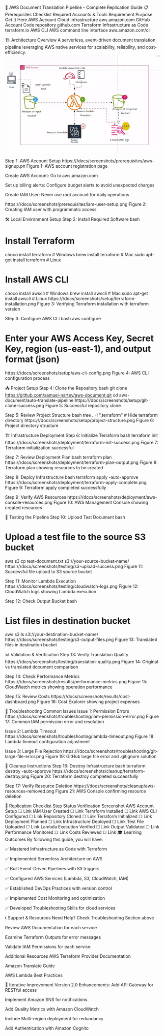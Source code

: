 🚀 AWS Document Translation Pipeline - Complete Replication Guide
📋 Prerequisites Checklist
Required Accounts & Tools
Requirement	Purpose	Get It Here
AWS Account	Cloud infrastructure	aws.amazon.com
GitHub Account	Code repository	github.com
Terraform	Infrastructure as Code	terraform.io
AWS CLI	AWS command line interface	aws.amazon.com/cli

🏗️ Architecture Overview
A serverless, event-driven document translation pipeline leveraging AWS native services for scalability, reliability, and cost-efficiency.
![image alt](https://github.com/samuel-nartey/aws-document/blob/fb0c6dbf4e9c33b3d8d5e81de566b8cdeb14f537/Capstone%20project.gif)

Step 1: AWS Account Setup
https:///docs/screenshots/prerequisites/aws-signup.pn
Figure 1: AWS account registration page

Create AWS Account: Go to aws.amazon.com

Set up billing alerts: Configure budget alerts to avoid unexpected charges

Create IAM User: Never use root account for daily operations

https:///docs/screenshots/prerequisites/iam-user-setup.png
Figure 2: Creating IAM user with programmatic access

🛠️ Local Environment Setup
Step 2: Install Required Software
bash
# Install Terraform
choco install terraform  # Windows
brew install terraform    # Mac
sudo apt-get install terraform  # Linux

# Install AWS CLI
choco install awscli      # Windows
brew install awscli       # Mac
sudo apt-get install awscli  # Linux
https:///docs/screenshots/setup/terraform-installation.png
Figure 3: Verifying Terraform installation with terraform version

Step 3: Configure AWS CLI
bash
aws configure
# Enter your AWS Access Key, Secret Key, region (us-east-1), and output format (json)
https:///docs/screenshots/setup/aws-cli-config.png
Figure 4: AWS CLI configuration process

📥 Project Setup
Step 4: Clone the Repository
bash
git clone https://github.com/samuel-nartey/aws-document.git
cd aws-document/auto-translate-pipeline
https:///docs/screenshots/setup/git-clone-success.png
Figure 5: Successful repository clone

Step 5: Review Project Structure
bash
tree . -I ".terraform"  # Hide terraform directory
https:///docs/screenshots/setup/project-structure.png
Figure 6: Project directory structure

🏗️ Infrastructure Deployment
Step 6: Initialize Terraform
bash
terraform init
https:///docs/screenshots/deployment/terraform-init-success.png
Figure 7: Terraform initialization successful

Step 7: Review Deployment Plan
bash
terraform plan
https:///docs/screenshots/deployment/terraform-plan-output.png
Figure 8: Terraform plan showing resources to be created

Step 8: Deploy Infrastructure
bash
terraform apply -auto-approve
https:///docs/screenshots/deployment/terraform-apply-complete.png
Figure 9: Terraform apply completed successfully

Step 9: Verify AWS Resources
https:///docs/screenshots/deployment/aws-console-resources.png
Figure 10: AWS Management Console showing created resources

🧪 Testing the Pipeline
Step 10: Upload Test Document
bash
# Upload a test file to the source S3 bucket
aws s3 cp test-document.txt s3://your-source-bucket-name/
https:///docs/screenshots/testing/s3-upload-success.png
Figure 11: Successful file upload to S3 source bucket

Step 11: Monitor Lambda Execution
https:///docs/screenshots/testing/cloudwatch-logs.png
Figure 12: CloudWatch logs showing Lambda execution

Step 12: Check Output Bucket
bash
# List files in destination bucket
aws s3 ls s3://your-destination-bucket-name/
https:///docs/screenshots/testing/s3-output-files.png
Figure 13: Translated files in destination bucket

📊 Validation & Verification
Step 13: Verify Translation Quality
https:///docs/screenshots/testing/translation-quality.png
Figure 14: Original vs translated document comparison

Step 14: Check Performance Metrics
https:///docs/screenshots/results/performance-metrics.png
Figure 15: CloudWatch metrics showing operation performance

Step 15: Review Costs
https:///docs/screenshots/results/cost-dashboard.png
Figure 16: Cost Explorer showing project expenses

🚨 Troubleshooting Common Issues
Issue 1: Permission Errors
https:///docs/screenshots/troubleshooting/iam-permission-error.png
Figure 17: Common IAM permission error and resolution

Issue 2: Lambda Timeout
https:///docs/screenshots/troubleshooting/lambda-timeout.png
Figure 18: Lambda timeout configuration adjustment

Issue 3: Large File Rejection
https:///docs/screenshots/troubleshooting/git-large-file-error.png
Figure 19: GitHub large file error and .gitignore solution

🧹 Cleanup Instructions
Step 16: Destroy Infrastructure
bash
terraform destroy -auto-approve
https:///docs/screenshots/cleanup/terraform-destroy.png
Figure 20: Terraform destroy completed successfully

Step 17: Verify Resource Deletion
https:///docs/screenshots/cleanup/aws-resources-removed.png
Figure 21: AWS Console confirming resource deletion

📝 Replication Checklist
Step	Status	Verification Screenshot
AWS Account Setup	☐	Link
IAM User Created	☐	Link
Terraform Installed	☐	Link
AWS CLI Configured	☐	Link
Repository Cloned	☐	Link
Terraform Initialized	☐	Link
Deployment Planned	☐	Link
Infrastructure Deployed	☐	Link
Test File Uploaded	☐	Link
Lambda Execution Verified	☐	Link
Output Validated	☐	Link
Performance Monitored	☐	Link
Costs Reviewed	☐	Link
🎓 Learning Outcomes
By following this guide, you will have:

✅ Mastered Infrastructure as Code with Terraform

✅ Implemented Serverless Architecture on AWS

✅ Built Event-Driven Pipelines with S3 triggers

✅ Configured AWS Services (Lambda, S3, CloudWatch, IAM)

✅ Established DevOps Practices with version control

✅ Implemented Cost Monitoring and optimization

✅ Developed Troubleshooting Skills for cloud services

📞 Support & Resources
Need Help?
Check Troubleshooting Section above

Review AWS Documentation for each service

Examine Terraform Outputs for error messages

Validate IAM Permissions for each service

Additional Resources
AWS Terraform Provider Documentation

Amazon Translate Guide

AWS Lambda Best Practices

🔄 Iterative Improvement
Version 2.0 Enhancements:
Add API Gateway for RESTful access

Implement Amazon SNS for notifications

Add Quality Metrics with Amazon CloudWatch

Include Multi-region deployment for redundancy

Add Authentication with Amazon Cognito
